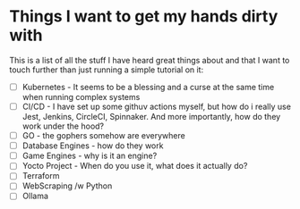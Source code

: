 # Things I want to get my hands dirty with

This is a list of all the stuff I have heard great things about and that I want to touch further than just running a simple tutorial on it:

- [ ] Kubernetes - It seems to be a blessing and a curse at the same time when running complex systems
- [ ] CI/CD - I have set up some githuv actions myself, but how do i really use Jest, Jenkins, CircleCI, Spinnaker.
      And more importantly, how do they work under the hood?
- [ ] GO - the gophers somehow are everywhere
- [ ] Database Engines - how do they work
- [ ] Game Engines - why is it an engine?
- [ ] Yocto Project - When do you use it, what does it actually do?
- [ ] Terraform
- [ ] WebScraping /w Python
- [ ] Ollama
